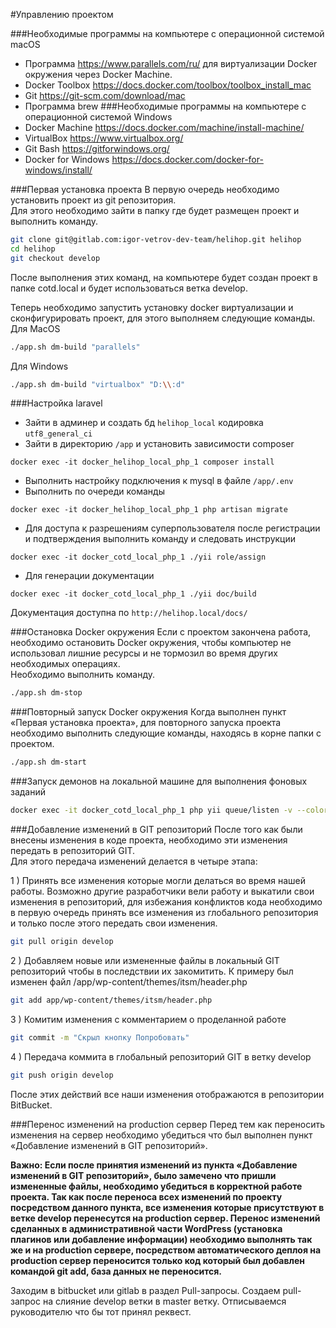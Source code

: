 #Управлению проектом

###Необходимые программы на компьютере с операционной системой macOS
- Программа https://www.parallels.com/ru/ для виртуализации Docker окружения через Docker Machine.
- Docker Toolbox https://docs.docker.com/toolbox/toolbox_install_mac
- Git https://git-scm.com/download/mac
- Программа brew
###Необходимые программы на компьютере с операционной системой Windows
- Docker Machine https://docs.docker.com/machine/install-machine/
- VirtualBox https://www.virtualbox.org/
- Git Bash https://gitforwindows.org/
- Docker for Windows https://docs.docker.com/docker-for-windows/install/

###Первая установка проекта
В первую очередь необходимо установить проект из git репозитория.  
Для этого необходимо зайти в папку где будет размещен проект и выполнить команду.
```bash
git clone git@gitlab.com:igor-vetrov-dev-team/helihop.git helihop
cd helihop
git checkout develop
```
После выполнения этих команд, на компьютере будет создан проект в папке cotd.local и будет использоваться ветка develop.

Теперь необходимо запустить установку docker виртуализации и сконфигурировать проект, для этого выполняем следующие команды.
Для MacOS
```bash
./app.sh dm-build "parallels"
```
Для Windows
```bash
./app.sh dm-build "virtualbox" "D:\\:d"
```
###Настройка laravel
* Зайти в админер и создать бд `helihop_local` кодировка `utf8_general_ci`
* Зайти в директорию `/app` и установить зависимости composer
```
docker exec -it docker_helihop_local_php_1 composer install
```
* Выполнить настройку подключения к mysql в файле `/app/.env`
* Выполнить по очереди команды
```
docker exec -it docker_helihop_local_php_1 php artisan migrate
```
* Для доступа к разрешениям суперпользователя после регистрации и подтверждения выполнить команду и следовать инструкции
```
docker exec -it docker_cotd_local_php_1 ./yii role/assign
```
* Для генерации документации
```
docker exec -it docker_cotd_local_php_1 ./yii doc/build
```
Документация доступна по `http://helihop.local/docs/`



###Остановка Docker окружения
Если с проектом закончена работа, необходимо остановить Docker окружения, чтобы компьютер не использовал лишние ресурсы и не тормозил во время других необходимых операциях.  
Необходимо выполнить команду.
```bash
./app.sh dm-stop
```

###Повторный запуск Docker окружения
Когда выполнен пункт «Первая установка проекта», для повторного запуска проекта необходимо выполнить следующие команды, находясь в корне папки с проектом.
```bash
./app.sh dm-start
```

###Запуск демонов на локальной машине для выполнения фоновых заданий
```bash
docker exec -it docker_cotd_local_php_1 php yii queue/listen -v --color
```

###Добавление изменений в GIT репозиторий
После того как были внесены изменения в коде проекта, необходимо эти изменения передать в репозиторий GIT.  
Для этого передача изменений делается в четыре этапа:

1 ) Принять все изменения которые могли делаться во время нашей работы. Возможно другие разработчики вели работу и выкатили свои изменения в репозиторий, для избежания конфликтов кода необходимо в первую очередь принять все изменения из глобального репозитория и только после этого передать свои изменения.
```bash
git pull origin develop
```
2 ) Добавляем новые или измененные файлы в локальный GIT репозиторий чтобы в последствии их закомитить. К примеру был изменен файл /app/wp-content/themes/itsm/header.php
```bash
git add app/wp-content/themes/itsm/header.php
```
3 ) Комитим изменения с комментарием о проделанной работе
```bash
git commit -m "Скрыл кнопку Попробовать"
```
4 ) Передача коммита в глобальный репозиторий GIT в ветку develop
```bash
git push origin develop
```
После этих действий все наши изменения отображаются в репозитории BitBucket.  

###Перенос изменений на production сервер
Перед тем как переносить изменения на сервер необходимо убедиться что был выполнен пункт «Добавление изменений в GIT репозиторий».  
  
**Важно: Если после принятия изменений из пункта «Добавление изменений в GIT репозиторий», было замечено что пришли измененные файлы, необходимо убедиться в корректной работе проекта. Так как после переноса всех изменений по проекту посредством данного пункта, все изменения которые присутствуют в ветке develop перенесутся на production сервер.
Перенос изменений сделанных в административной части WordPress (установка плагинов или добавление информации) необходимо выполнять так же и на production сервере, посредством автоматического деплоя на production сервер переносится только код который был добавлен командой git add, база данных не переносится.**
  
Заходим в bitbucket или gitlab в раздел Pull-запросы.
Создаем pull-запрос на слияние develop ветки в master ветку.
Отписываемся руководителю что бы тот принял реквест.
